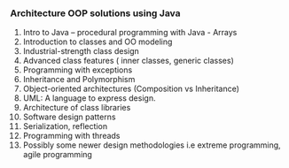 ### Architecture OOP solutions using Java

1. Intro to Java – procedural programming with Java - Arrays
2. Introduction to classes and OO modeling
3. Industrial-strength class design
4. Advanced class features ( inner classes, generic classes)
5. Programming with exceptions
6. Inheritance and Polymorphism
7. Object-oriented architectures (Composition vs Inheritance)
8. UML: A language to express design.
9. Architecture of class libraries
10. Software design patterns
11. Serialization, reflection
12. Programming with threads
13. Possibly some newer design methodologies i.e extreme programming, agile programming
